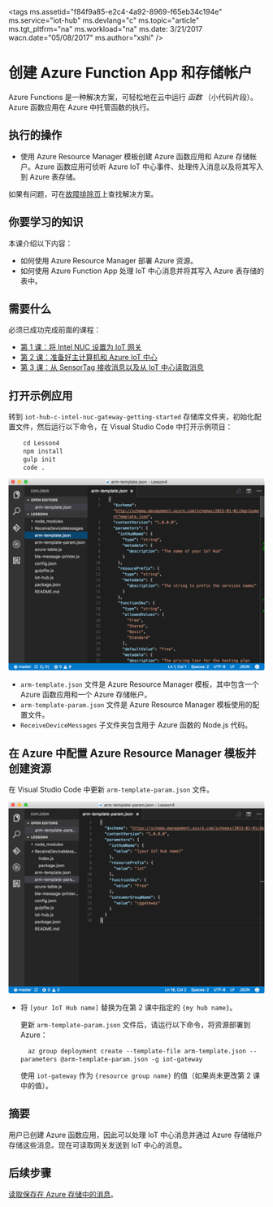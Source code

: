 <properties
    pageTitle="将消息保存到 Azure 云并从云中读取 | Azure"
    description="将来自 Intel NUC 的消息保存到 IoT 中心并将其写入 Azure 表存储，然后从云中读取。"
    services="iot-hub"
    documentationcenter=""
    author="shizn"
    manager="timtl"
    tags=""
    keywords="在云中存储数据, 云中存储的数据, iot 云服务" />
<tags
    ms.assetid="f84f9a85-e2c4-4a92-8969-f65eb34c194e"
    ms.service="iot-hub"
    ms.devlang="c"
    ms.topic="article"
    ms.tgt_pltfrm="na"
    ms.workload="na"
    ms.date: 3/21/2017
    wacn.date="05/08/2017"
    ms.author="xshi" />  


# 创建 Azure Function App 和存储帐户

Azure Functions 是一种解决方案，可轻松地在云中运行 _函数_ （小代码片段）。Azure 函数应用在 Azure 中托管函数的执行。

## 执行的操作

- 使用 Azure Resource Manager 模板创建 Azure 函数应用和 Azure 存储帐户。Azure 函数应用可侦听 Azure IoT 中心事件、处理传入消息以及将其写入到 Azure 表存储。

如果有问题，可在[故障排除页](/documentation/articles/iot-hub-gateway-kit-c-troubleshooting/)上查找解决方案。


## 你要学习的知识

本课介绍以下内容：

- 如何使用 Azure Resource Manager 部署 Azure 资源。
- 如何使用 Azure Function App 处理 IoT 中心消息并将其写入 Azure 表存储的表中。

## 需要什么

必须已成功完成前面的课程：

- [第 1 课：将 Intel NUC 设置为 IoT 网关](/documentation/articles/iot-hub-gateway-kit-c-lesson1-set-up-nuc/)
- [第 2 课：准备好主计算机和 Azure IoT 中心](/documentation/articles/iot-hub-gateway-kit-c-lesson2-get-the-tools-win32/)
- [第 3 课：从 SensorTag 接收消息以及从 IoT 中心读取消息](/documentation/articles/iot-hub-gateway-kit-c-lesson3-configure-ble-app/)

## 打开示例应用

转到 `iot-hub-c-intel-nuc-gateway-getting-started` 存储库文件夹，初始化配置文件，然后运行以下命令，在 Visual Studio Code 中打开示例项目：


		cd Lesson4
		npm install
		gulp init
		code .


![存储库结构](./media/iot-hub-gateway-kit-lessons/lesson4/arm_template.png)  


- `arm-template.json` 文件是 Azure Resource Manager 模板，其中包含一个 Azure 函数应用和一个 Azure 存储帐户。
- `arm-template-param.json` 文件是 Azure Resource Manager 模板使用的配置文件。
- `ReceiveDeviceMessages` 子文件夹包含用于 Azure 函数的 Node.js 代码。

## 在 Azure 中配置 Azure Resource Manager 模板并创建资源

在 Visual Studio Code 中更新 `arm-template-param.json` 文件。

![arm 模板 json](./media/iot-hub-gateway-kit-lessons/lesson4/arm_template_param.png)  


- 将 `[your IoT Hub name]` 替换为在第 2 课中指定的 `{my hub name}`。

    更新 `arm-template-param.json` 文件后，请运行以下命令，将资源部署到 Azure：


		az group deployment create --template-file arm-template.json --parameters @arm-template-param.json -g iot-gateway


    使用 `iot-gateway` 作为 `{resource group name}` 的值（如果尚未更改第 2 课中的值）。

## 摘要

用户已创建 Azure 函数应用，因此可以处理 IoT 中心消息并通过 Azure 存储帐户存储这些消息。现在可读取网关发送到 IoT 中心的消息。

## 后续步骤
[读取保存在 Azure 存储中的消息](/documentation/articles/iot-hub-gateway-kit-c-lesson4-read-table-storage/)。

<!---HONumber=Mooncake_0206_2017-->
<!--Update_Description:update wording and code-->